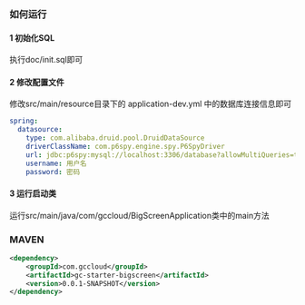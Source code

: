 ### 如何运行

#### 1 初始化SQL

执行doc/init.sql即可

#### 2 修改配置文件

修改src/main/resource目录下的 application-dev.yml 中的数据库连接信息即可

```yaml
spring:
  datasource:
    type: com.alibaba.druid.pool.DruidDataSource
    driverClassName: com.p6spy.engine.spy.P6SpyDriver
    url: jdbc:p6spy:mysql://localhost:3306/database?allowMultiQueries=true&useUnicode=true&characterEncoding=UTF-8&useSSL=false
    username: 用户名
    password: 密码
```

#### 3 运行启动类

运行src/main/java/com/gccloud/BigScreenApplication类中的main方法



### MAVEN

```xml
<dependency>
    <groupId>com.gccloud</groupId>
    <artifactId>gc-starter-bigscreen</artifactId>
    <version>0.0.1-SNAPSHOT</version>
</dependency>
```

